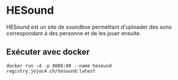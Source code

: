 # HESound
HESound est un site de soundbox permettant d'uploader des sons correspondant à des personne et de les jouer ensuite.

## Exécuter avec docker
`docker run -d -p 8080:80 --name hesound registry.jojoc4.ch/hesound:latest`

